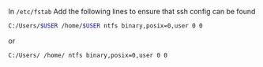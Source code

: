 In `/etc/fstab` Add the following lines to ensure that ssh config can be found

```sh
C:/Users/$USER /home/$USER ntfs binary,posix=0,user 0 0
```

or
```sh
C:/Users/ /home/ ntfs binary,posix=0,user 0 0
```
